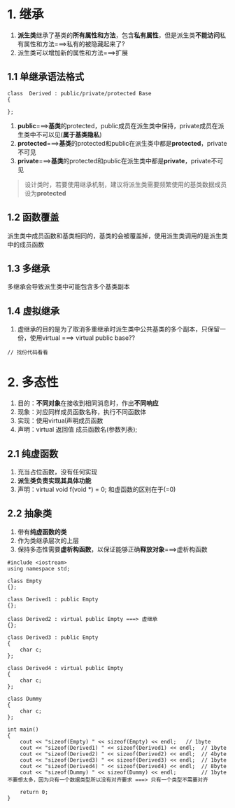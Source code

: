 # 1. 继承
1. **派生类**继承了基类的**所有属性和方法**，包含**私有属性**，但是派生类**不能访问**私有属性和方法===>私有的被隐藏起来了?
2. 派生类可以增加新的属性和方法===>扩展

## 1.1 单继承语法格式
```
class  Derived : public/private/protected Base
{

};
```
1. **public**===>**基类**的protected，public成员在派生类中保持，private成员在派生类中不可以见(**属于基类隐私**)
2. **protected**===>**基类**的protected和public在派生类中都是**protected**，private不可见
3. **private**===>**基类**的protected和public在派生类中都是**private**，private不可见
> 设计类时，若要使用继承机制，建议将派生类需要频繁使用的基类数据成员设为**protected**

## 1.2 函数覆盖
派生类中成员函数和基类相同的，基类的会被覆盖掉，使用派生类调用的是派生类中的成员函数

## 1.3 多继承
多继承会导致派生类中可能包含多个基类副本

## 1.4 虚拟继承
1. 虚继承的目的是为了取消多重继承时派生类中公共基类的多个副本，只保留一份，使用virtual ===> virtual public base??
```
// 找份代码看看

```

# 2. 多态性
1. 目的：**不同对象**在接收到相同消息时，作出**不同响应**
2. 现象：对应同样成员函数名称，执行不同函数体
3. 实现：使用virtual声明成员函数
4. 声明：virtual 返回值 成员函数名(参数列表);

## 2.1 纯虚函数
1. 充当占位函数，没有任何实现
2. **派生类负责实现其具体功能**
3. 声明：virtual void f(void *) = 0;  和虚函数的区别在于(=0)

## 2.2 抽象类
1. 带有**纯虚函数的类**
2. 作为类继承层次的上层
3. 保持多态性需要**虚析构函数**，以保证能够正确**释放对象**===>虚析构函数   

```
#include <iostream>
using namespace std;
  
class Empty
{};
  
class Derived1 : public Empty
{};
  
class Derived2 : virtual public Empty ===> 虚继承
{};
  
class Derived3 : public Empty
{    
    char c;
};
  
class Derived4 : virtual public Empty
{
    char c;
};
  
class Dummy
{
    char c;
};
  
int main()
{
    cout << "sizeof(Empty) " << sizeof(Empty) << endl;   // 1byte
    cout << "sizeof(Derived1) " << sizeof(Derived1) << endl;  // 1byte
    cout << "sizeof(Derived2) " << sizeof(Derived2) << endl;  // 4byte
    cout << "sizeof(Derived3) " << sizeof(Derived3) << endl;  // 1byte
    cout << "sizeof(Derived4) " << sizeof(Derived4) << endl;  // 8byte    
    cout << "sizeof(Dummy) " << sizeof(Dummy) << endl;        // 1byte   不要想太多，因为只有一个数据类型所以没有对齐要求 ===> 只有一个类型不需要对齐
  
    return 0;
}
```
